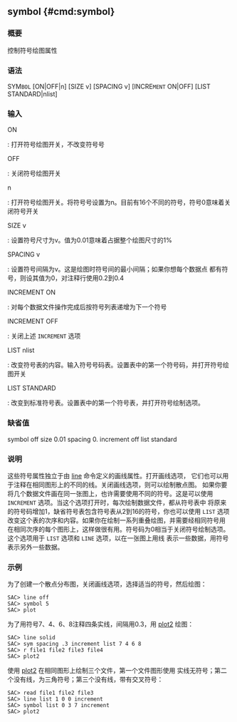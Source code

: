 ## symbol {#cmd:symbol}

### 概要

控制符号绘图属性

### 语法

SYM`BOL` \[ON|OFF|n\] \[SIZE v\] \[SPACING v\] \[INCRE`MENT` ON|OFF\]
\[LIST STANDARD|nlist\]

### 输入

ON

:   打开符号绘图开关，不改变符号号

OFF

:   关闭符号绘图开关

n

:   打开符号绘图开关。将符号号设置为n。目前有16个不同的符号，符号0意味着关闭符号开关

SIZE v

:   设置符号尺寸为v。值为0.01意味着占据整个绘图尺寸的1%

SPACING v

:   设置符号间隔为v。这是绘图时符号间的最小间隔；如果你想每个数据点
    都有符号，则设其值为0，对注释行使用0.2到0.4

INCREMENT ON

:   对每个数据文件操作完成后按符号列表递增为下一个符号

INCREMENT OFF

:   关闭上述 `INCREMENT` 选项

LIST nlist

:   改变符号表的内容。输入符号号码表。设置表中的第一个符号码，并打开符号绘图开关

LIST STANDARD

:   改变到标准符号表。设置表中的第一个符号表，并打开符号绘制选项。

### 缺省值

symbol off size 0.01 spacing 0. increment off list standard

### 说明

这些符号属性独立于由 [line](/commands/line.html)
命令定义的画线属性。打开画线选项，
它们也可以用于注释在相同图形上的不同的线。关闭画线选项，则可以绘制散点图。
如果你要将几个数据文件画在同一张图上，也许需要使用不同的符号。这是可以使用
`INCREMENT` 选项。当这个选项打开时，每次绘制数据文件，都从符号表中
将原来的符号码增加1，缺省符号表包含符号表从2到16的符号，你也可以使用
`LIST`
选项改变这个表的次序和内容。如果你在绘制一系列重叠绘图，并需要经相同符号用
在相同次序的每个图形上，这样做很有用。符号码为0相当于关闭符号绘制选项。
这个选项用于 `LIST` 选项和 `LINE` 选项，以在一张图上用线
表示一些数据，用符号表示另外一些数据。

### 示例

为了创建一个散点分布图，关闭画线选项，选择适当的符号，然后绘图：

``` {.bash}
SAC> line off
SAC> symbol 5
SAC> plot
```

为了用符号7、4、6、8注释四条实线，间隔用0.3，用
[plot2](/commands/plot2.html) 绘图：

``` {.bash}
SAC> line solid
SAC> sym spacing .3 increment list 7 4 6 8
SAC> r file1 file2 file3 file4
SAC> plot2
```

使用 [plot2](/commands/plot2.html)
在相同图形上绘制三个文件，第一个文件图形使用
实线无符号；第二个没有线，为三角符号；第三个没有线，带有交叉符号：

``` {.bash}
SAC> read file1 file2 file3
SAC> line list 1 0 0 increment
SAC> symbol list 0 3 7 increment
SAC> plot2
```
